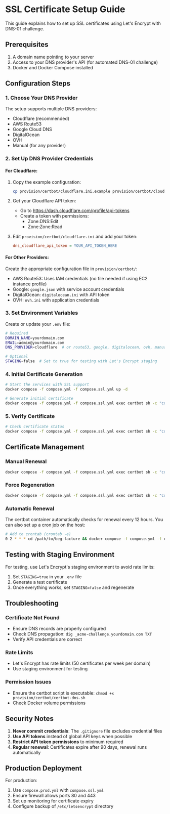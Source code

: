 # SSL Certificate Setup Guide

This guide explains how to set up SSL certificates using Let's Encrypt with DNS-01 challenge.

## Prerequisites

1. A domain name pointing to your server
2. Access to your DNS provider's API (for automated DNS-01 challenge)
3. Docker and Docker Compose installed

## Configuration Steps

### 1. Choose Your DNS Provider

The setup supports multiple DNS providers:
- Cloudflare (recommended)
- AWS Route53
- Google Cloud DNS
- DigitalOcean
- OVH
- Manual (for any provider)

### 2. Set Up DNS Provider Credentials

#### For Cloudflare:
1. Copy the example configuration:
   ```bash
   cp provision/certbot/cloudflare.ini.example provision/certbot/cloudflare.ini
   ```

2. Get your Cloudflare API token:
   - Go to https://dash.cloudflare.com/profile/api-tokens
   - Create a token with permissions:
     - Zone:DNS:Edit
     - Zone:Zone:Read

3. Edit `provision/certbot/cloudflare.ini` and add your token:
   ```ini
   dns_cloudflare_api_token = YOUR_API_TOKEN_HERE
   ```

#### For Other Providers:
Create the appropriate configuration file in `provision/certbot/`:
- AWS Route53: Uses IAM credentials (no file needed if using EC2 instance profile)
- Google: `google.json` with service account credentials
- DigitalOcean: `digitalocean.ini` with API token
- OVH: `ovh.ini` with application credentials

### 3. Set Environment Variables

Create or update your `.env` file:
```bash
# Required
DOMAIN_NAME=yourdomain.com
EMAIL=admin@yourdomain.com
DNS_PROVIDER=cloudflare  # or route53, google, digitalocean, ovh, manual

# Optional
STAGING=false  # Set to true for testing with Let's Encrypt staging
```

### 4. Initial Certificate Generation

```bash
# Start the services with SSL support
docker compose -f compose.yml -f compose.ssl.yml up -d

# Generate initial certificate
docker compose -f compose.yml -f compose.ssl.yml exec certbot sh -c "cd /etc/certbot && ./certbot-dns.sh init"
```

### 5. Verify Certificate

```bash
# Check certificate status
docker compose -f compose.yml -f compose.ssl.yml exec certbot sh -c "cd /etc/certbot && ./certbot-dns.sh status"
```

## Certificate Management

### Manual Renewal
```bash
docker compose -f compose.yml -f compose.ssl.yml exec certbot sh -c "cd /etc/certbot && ./certbot-dns.sh renew"
```

### Force Regeneration
```bash
docker compose -f compose.yml -f compose.ssl.yml exec certbot sh -c "cd /etc/certbot && ./certbot-dns.sh force"
```

### Automatic Renewal

The certbot container automatically checks for renewal every 12 hours. You can also set up a cron job on the host:

```bash
# Add to crontab (crontab -e)
0 2 * * * cd /path/to/beg-facture && docker compose -f compose.yml -f compose.ssl.yml exec -T certbot sh -c "cd /etc/certbot && ./certbot-dns.sh cron"
```

## Testing with Staging Environment

For testing, use Let's Encrypt's staging environment to avoid rate limits:

1. Set `STAGING=true` in your `.env` file
2. Generate a test certificate
3. Once everything works, set `STAGING=false` and regenerate

## Troubleshooting

### Certificate Not Found
- Ensure DNS records are properly configured
- Check DNS propagation: `dig _acme-challenge.yourdomain.com TXT`
- Verify API credentials are correct

### Rate Limits
- Let's Encrypt has rate limits (50 certificates per week per domain)
- Use staging environment for testing

### Permission Issues
- Ensure the certbot script is executable: `chmod +x provision/certbot/certbot-dns.sh`
- Check Docker volume permissions

## Security Notes

1. **Never commit credentials**: The `.gitignore` file excludes credential files
2. **Use API tokens** instead of global API keys when possible
3. **Restrict API token permissions** to minimum required
4. **Regular renewal**: Certificates expire after 90 days, renewal runs automatically

## Production Deployment

For production:
1. Use `compose.prod.yml` with `compose.ssl.yml`
2. Ensure firewall allows ports 80 and 443
3. Set up monitoring for certificate expiry
4. Configure backup of `/etc/letsencrypt` directory